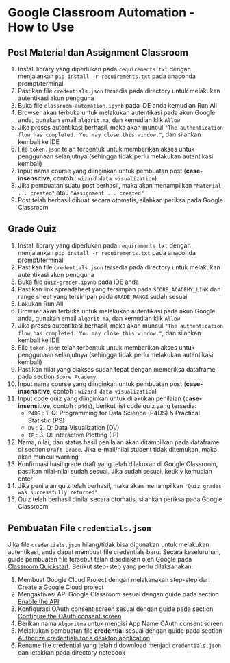 # Google Classroom Automation - How to Use

## Post Material dan Assignment Classroom

1. Install library yang diperlukan pada `requirements.txt` dengan menjalankan `pip install -r requirements.txt` pada anaconda prompt/terminal
2. Pastikan file `credentials.json` tersedia pada directory untuk melakukan autentikasi akun pengguna
3. Buka file `classroom-automation.ipynb` pada IDE anda kemudian Run All
4. Browser akan terbuka untuk melakukan autentikasi pada akun Google anda, gunakan email `algorit.ma`, dan kemudian klik `Allow`
5. Jika proses autentikasi berhasil, maka akan muncul `"The authentication flow has completed. You may close this window."`, dan silahkan kembali ke IDE
6. File `token.json` telah terbentuk untuk memberikan akses untuk penggunaan selanjutnya (sehingga tidak perlu melakukan autentikasi kembali)
7. Input nama course yang diinginkan untuk pembuatan post (**case-insensitive**, contoh : `wizard data visualization`)
8. Jika pembuatan suatu post berhasil, maka akan menampilkan `"Material ... created"` atau `"Assignment ... created"`
9. Post telah berhasil dibuat secara otomatis, silahkan periksa pada Google Classroom

## Grade Quiz

1. Install library yang diperlukan pada `requirements.txt` dengan menjalankan `pip install -r requirements.txt` pada anaconda prompt/terminal
2. Pastikan file `credentials.json` tersedia pada directory untuk melakukan autentikasi akun pengguna
3. Buka file `quiz-grader.ipynb` pada IDE anda
4. Pastikan link spreadsheet yang tersimpan pada `SCORE_ACADEMY_LINK` dan range sheet yang tersimpan pada `GRADE_RANGE` sudah sesuai
5. Lakukan Run All
6. Browser akan terbuka untuk melakukan autentikasi pada akun Google anda, gunakan email `algorit.ma`, dan kemudian klik `Allow`
7. Jika proses autentikasi berhasil, maka akan muncul `"The authentication flow has completed. You may close this window."`, dan silahkan kembali ke IDE
8. File `token.json` telah terbentuk untuk memberikan akses untuk penggunaan selanjutnya (sehingga tidak perlu melakukan autentikasi kembali)
9. Pastikan nilai yang diakses sudah tepat dengan memeriksa dataframe pada section `Score Academy`
10. Input nama course yang diinginkan untuk pembuatan post (**case-insensitive**, contoh : `wizard data visualization`)
11. Input code quiz yang diinginkan untuk dilakukan penilaian (**case-insensitive**, contoh : `p4ds`), berikut list code quiz yang tersedia:
    - `P4DS` : 1. Q: Programming for Data Science (P4DS) & Practical Statistic (PS)
    - `DV` : 2. Q: Data Visualization (DV)
    - `IP` : 3. Q: Interactive Plotting (IP)
11. Nama, nilai, dan status hasil penilaian akan ditampilkan pada dataframe di section `Draft Grade`. Jika e-mail/nilai student tidak ditemukan, maka akan muncul warning
12. Konfirmasi hasil grade draft yang telah dilakukan di Google Classroom, pastikan nilai-nilai sudah sesuai. Jika sudah sesuai, ketik `y` kemudian enter
13. Jika penilaian quiz telah berhasil, maka akan menampilkan `"Quiz grades was successfully returned"`
14. Quiz telah berhasil dinilai secara otomatis, silahkan periksa pada Google Classroom

 ## Pembuatan File `credentials.json`

 Jika file `credentials.json` hilang/tidak bisa digunakan untuk melakukan autentikasi, anda dapat membuat file credentials baru. Secara keseluruhan, guide pembuatan file tersebut telah disediakan oleh Google pada [Classroom Quickstart](https://developers.google.com/classroom/quickstart/python). Berikut step-step yang perlu dilaksanakan:
 1. Membuat Google Cloud Project dengan melakanakan step-step dari [Create a Google Cloud project](https://developers.google.com/workspace/guides/create-project)
 2. Mengaktivasi API Google Classroom sesuai dengan guide pada section [Enable the API](https://developers.google.com/classroom/quickstart/python#enable_the_api)
 3. Konfigurasi OAuth consent screen sesuai dengan guide pada section [Configure the OAuth consent screen](https://developers.google.com/classroom/quickstart/python#configure_the_oauth_consent_screen)
 4. Berikan nama `Algoritma` untuk mengisi App Name OAuth consent screen
 5. Melakukan pembuatan file **credential** sesuai dengan guide pada section [Authorize credentials for a desktop application](https://developers.google.com/classroom/quickstart/python#authorize_credentials_for_a_desktop_application)
 6. Rename file credential yang telah didownload menjadi `credentials.json` dan letakkan pada directory notebook

